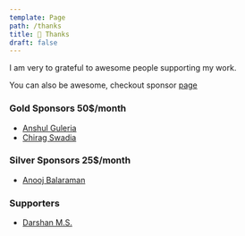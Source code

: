 ```yaml
---
template: Page
path: /thanks
title: 🙏 Thanks
draft: false
---
```


<style> small {font-size:1rem}</style>

I am very to grateful to awesome people supporting my work.

You can also be awesome, checkout sponsor [page](/sponsor)

### Gold Sponsors <small> 50\$/month </small>

-   [Anshul Guleria](https://github.com/anshulguleria)
-   [Chirag Swadia](https://github.com/chiragswadia)

### Silver Sponsors <small> 25\$/month </small>

-   [Anooj Balaraman](https://github.com/AnoojBalaraman)

### Supporters

-   [Darshan M.S.](https://github.com/MSDarshan91)
